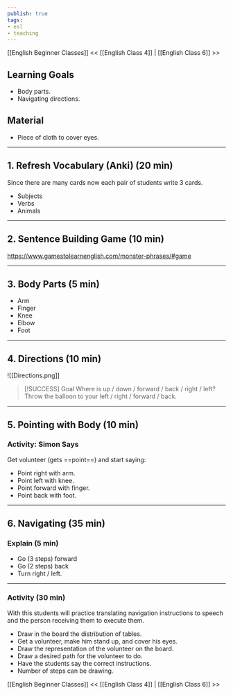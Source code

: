 ```yaml
---
publish: true
tags:
- esl
- teaching
---
```


[[English Beginner Classes]]
<< [[English Class 4]] | [[English Class 6]] >>

##  Learning Goals
- Body parts.
- Navigating directions.

## Material
- Piece of cloth to cover eyes.

---
## 1. Refresh Vocabulary (Anki) (20 min)
Since there are many cards now each pair of students write 3 cards.
- Subjects
- Verbs
- Animals

---
## 2. Sentence Building Game (10 min)
https://www.gamestolearnenglish.com/monster-phrases/#game

---
## 3. Body Parts (5 min)
- Arm
- Finger
- Knee
- Elbow
- Foot

---
## 4. Directions (10 min)
![[Directions.png]]

> [!SUCCESS] Goal
> Where is up / down / forward / back / right / left?
> Throw the balloon to your left / right / forward / back.

---
## 5. Pointing with Body (10 min)
### Activity: Simon Says
Get volunteer (gets ==point==) and start saying:
- Point right with arm.
- Point left with knee.
- Point forward with finger.
- Point back with foot.

---
## 6. Navigating (35 min)
### Explain (5 min)
- Go (3 steps) forward
- Go (2 steps) back
- Turn right / left.

---
### Activity (30 min)
With this students will practice translating navigation instructions to speech and the person receiving them to execute them.
- Draw in the board the distribution of tables.
- Get a volunteer, make him stand up, and cover his eyes.
- Draw the representation of the volunteer on the board.
- Draw a desired path for the volunteer to do.
- Have the students say the correct instructions.
- Number of steps can be drawing.

[[English Beginner Classes]]
<< [[English Class 4]] | [[English Class 6]] >>